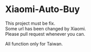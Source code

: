 # Xiaomi-Auto-Buy

This project must be fix.     
Some url has been changed by Xiaomi.    
Please pull request whenever you can.    

All function only for Taiwan.
